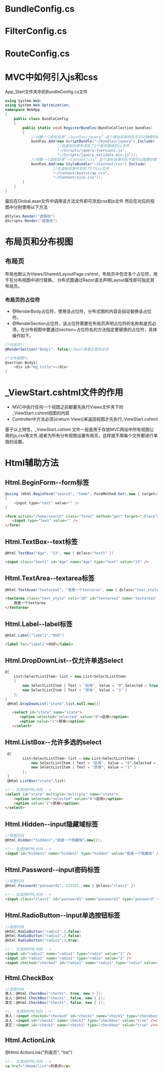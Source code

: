 # BundleConfig.cs
# FilterConfig.cs
# RouteConfig.cs

# MVC中如何引入js和css

App_Start文件夹中的BundleConfig.cs文件
```csharp
using System.Web;  
using System.Web.Optimization;  
namespace WebApp  
{  
    public class BundleConfig  
    {
        public static void RegisterBundles(BundleCollection bundles)  
        {  
            //创建一个虚拟目录“~/bundles/jquery” 这个虚拟目录的名字可以随便你取（用一个虚拟路径来初始化Bundle的实例，这个路径并不真实存在）  
            bundles.Add(new ScriptBundle("~/bundles/jquery").Include(  
                        //在虚拟目录中添加了2个绝对路径的js文件  
                        "~/Scripts/jquery-{version}.js",  
                        "~/Scripts/jquery.validate.min.js"));  
            //创建一个虚拟目录“~/Content/css” 这个虚拟目录的名字是可以随便你取（用一个虚拟路径来初始化Bundle的实例，这个路径并不真实存在）  
            bundles.Add(new StyleBundle("~/Content/css").Include(  
                      //在虚拟目录中添加了2个css文件  
                      "~/Content/bootstrap.css",  
                      "~/Content/site.css"));
        }  
    }
}
```

最后在Global.asax文件中调用该方法文件即可添加css和js文件
然后在对应的视图中分别使用以下方法

```csharp
@Styles.Render("虚路径")
@Scripts.Render("虚路径")
```

# 布局页和分布视图

## 布局页

布局也默认为Views/Shared/LayoutPage.cshtml，布局页中包含多个占位符，用于在分布视图中进行替换。
分布式图通过Razor语法声明Layout属性即可指定其布局页。

### 布局页的占位符

* @RenderBody占位符，使用该占位符，分布式图的内容会自动替换该占位符。
* @RenderSection占位符，该占位符需要在布局页声明占位符的名称和是否必须，在分布视图中要通过section+占位符名的方法指定要替换的占位符，具体操作如下。

```csharp
/*布局页*/
@RenderSection("Body1", false)//bool值表示是否必须
```

```csharp
/*分布视图*/
@section Body1{
    <div id="bg_title"></div>
}
```

# _ViewStart.cshtml文件的作用

* MVC中执行任何一个视图之前都要先执行Views文件夹下的 _ViewStart.cshtml视图的内容
* Controller中方法必须以return View()来返回视图才先执行_ViewStart.cshtml

基于以上特性，_ViewStart.cshtml 文件一般是用于存放MVC网站中所有视图公用的js,css等文件,或者为所有分布视图设置布局页，这样就不用每个文件都进行单独的设置。

# Html辅助方法

## Html.BeginForm--form标签

```csharp
@using (Html.BeginForm("search", "home", FormMethod.Get),new { target="_black",@class="form1" })
{ 
    <input type="text" value="" />
}
```
```html
<form action="/home/search" class="form1" method="get" target="_black">
　　<input type="text" value="" />
</form>
```

## Html.TextBox--text标签

```csharp
@Html.TextBox("Age", "23", new { @class="text1" })
```

```html
<input class="text1" id="Age" name="Age" type="text" value="23" />
```

## Html.TextArea--textarea标签

```csharp
@Html.TextArea("textarea1", "我是一个textarea", new { @class="text_style" })
```
```html
<textarea class="text_style" cols="20" id="textarea1" name="textarea1" rows="2">
    我是一个textarea
</textarea>
```

## Html.Label--label标签

```csharp
@Html.Label("label1","你好")
```

```html
<label for="label1">你好</label>
```

## Html.DropDownList--仅允许单选Select

```csharp
@{ 
    List<SelectListItem> list = new List<SelectListItem> 
    {
        new SelectListItem { Text = "启用", Value = "0",Selected = true},
        new SelectListItem { Text = "禁用", Value = "1" } 
    };
}
 @Html.DropDownList("state",list,null,new{})
```

```html
　　<select id="state" name="state">
　　　　<option selected="selected" value="0">启用</option> 
　　　　<option value="1">禁用</option> 
　　</select>
```

## Html.ListBox--允许多选的select

```csharp
 @{ 
        List<SelectListItem> list = new List<SelectListItem> {
            new SelectListItem { Text = "启用", Value = "0",Selected = true},
            new SelectListItem { Text = "禁用", Value = "1" } 
        };
 }
 @Html.ListBox("state",list)
```

```html
<!-- 生成的HTML代码 -->
<select id="state" multiple="multiple" name="state">
    <option selected="selected" value="0">启用</option>
    <option value="1">禁用</option>
</select>
```

## Html.Hidden--input隐藏域标签

```csharp
//视图代码
@Html.Hidden("hidden1","我是一个隐藏域",new{});
```

```html
<!-- 生成的HTML代码 -->
<input id="hidden1" name="hidden1" type="hidden" value="我是一个隐藏域" />;
```

## Html.Password--input密码标签

```csharp
//视图代码
@Html.Password("password1", 123321, new { @class="class1" })
```

```html
<!-- 生成的HTML代码 -->
<input class="class1" id="password1" name="password1" type="password" value="123321" />
```

## Html.RadioButton--input单选按钮标签

```csharp
//视图代码
@Html.RadioButton("radio1",1,false)
@Html.RadioButton("radio1",2,false)
@Html.RadioButton("radio1",3,true)
```

```html
<!-- 生成的HTML代码 -->
<input id="radio1" name="radio1" type="radio" value="1" />
<input id="radio1" name="radio1" type="radio" value="2" />
<input checked="checked" id="radio1" name="radio1" type="radio" value="3" />
```

## Html.CheckBox

```csharp
//视图代码
男人：@Html.CheckBox("check1", true, new { });
女人：@Html.CheckBox("check1", false, new { });
其它：@Html.CheckBox("check1", false, new { });
```

```html
<!-- 生成的HTML代码 -->
男人：<input checked="checked" id="check1" name="check1" type="checkbox" value="true" /><input name="check1" type="hidden" value="false" />;
女人：<input id="check1" name="check1" type="checkbox" value="true" /><input name="check1" type="hidden" value="false" />;
其它：<input id="check1" name="check1" type="checkbox" value="true" /><input name="check1" type="hidden" value="false" />;
```

## Html.ActionLink

@Html.ActionLink("列表页", "list")

```html
<!-- 生成的HTML代码 -->
<a href="/Home/list">列表页</a>
```